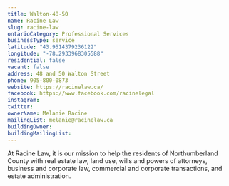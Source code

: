 ```yaml
---
title: Walton-48-50
name: Racine Law
slug: racine-law
ontarioCategory: Professional Services
businessType: service
latitude: "43.9514379236122"
longitude: "-78.2933968305588"
residential: false
vacant: false
address: 48 and 50 Walton Street
phone: 905-800-0873
website: https://racinelaw.ca/
facebook: https://www.facebook.com/racinelegal
instagram:
twitter:
ownerName: Melanie Racine
mailingList: melanie@racinelaw.ca
buildingOwner:
buildingMailingList:
---
```


At Racine Law, it is our mission to help the residents of Northumberland County with real estate law, land use, wills
and powers of attorneys, business and corporate law, commercial and corporate transactions, and estate administration.
